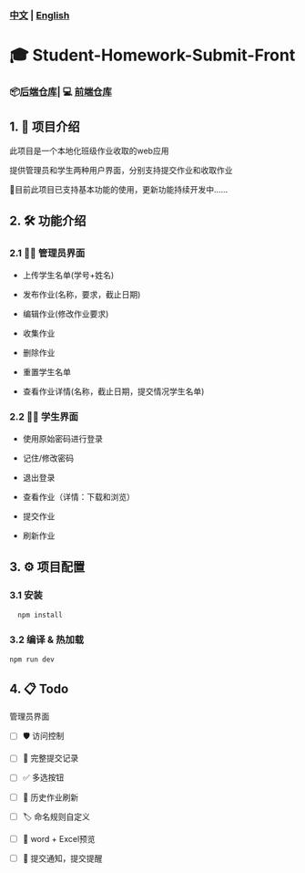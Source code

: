 ### [中文](./README-CN.md) | [English](./README.md)
# 🎓 Student-Homework-Submit-Front
### 📦[后端仓库](https://github.com/FrancesscaWY/Student-Homework-Submit-Back)| 💻 [前端仓库](https://github.com/FrancesscaWY/Student-Homework-Submit-Front)

## 1. 📘 项目介绍
此项目是一个本地化班级作业收取的web应用

提供管理员和学生两种用户界面，分别支持提交作业和收取作业

🚧目前此项目已支持基本功能的使用，更新功能持续开发中……


## 2. 🛠️ 功能介绍
### 2.1 🧑‍💼 管理员界面
- 上传学生名单(学号+姓名)

- 发布作业(名称，要求，截止日期)

- 编辑作业(修改作业要求)

- 收集作业

- 删除作业

- 重置学生名单 

- 查看作业详情(名称，截止日期，提交情况学生名单)

### 2.2 👩‍🎓 学生界面

- 使用原始密码进行登录

- 记住/修改密码

- 退出登录

- 查看作业（详情：下载和浏览）

- 提交作业

- 刷新作业

## 3. ⚙️ 项目配置
### 3.1  安装
```sh
  npm install
```


### 3.2  编译 & 热加载
```sh
npm run dev
```
## 4. 📋 Todo
管理员界面

- [ ]   🛡️ 访问控制

- [ ]   🧾 完整提交记录

- [ ]  ✅ 多选按钮

- [ ]  🔄 历史作业刷新

- [ ]  🏷️ 命名规则自定义

- [ ]  📄 word + Excel预览

- [ ]  📢  提交通知，提交提醒
